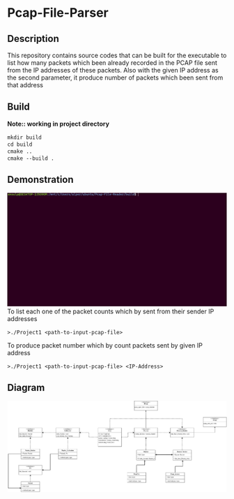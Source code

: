 # Pcap-File-Parser
## Description
This repository contains source codes that can be built for the executable to list how many packets which been already recorded in the PCAP file sent from the IP addresses of these packets. Also with the given IP address as the second parameter, it produce number of packets which been sent from that address
## Build
**Note:: working in project directory**
```
mkdir build
cd build
cmake ..
cmake --build .
```
## Demonstration
![demo gif](Document/usage.gif)
To list each one of the packet counts which by sent from their sender IP addresses
```
>./Project1 <path-to-input-pcap-file>
```
To produce packet number which by count packets sent by given IP address  
```
>./Project1 <path-to-input-pcap-file> <IP-Address>
```
## Diagram
![Alt text](/Document/flowchart.png "Diagram")
